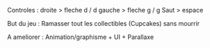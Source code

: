 Controles :
droite > fleche d / d
gauche > fleche g / g
Saut > espace

But du jeu :
Ramasser tout les collectibles (Cupcakes) sans mourrir 

A ameliorer :
Animation/graphisme + UI + Parallaxe
